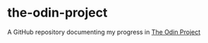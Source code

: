 # the-odin-project
A GitHub repository documenting my progress in [The Odin Project](https://www.theodinproject.com)
